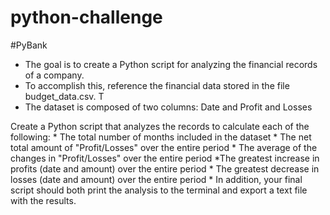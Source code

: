 # python-challenge

#PyBank

* The goal is to create a Python script for analyzing the financial records of a company. 
* To accomplish this, reference the financial data stored in the file budget_data.csv. T
* The dataset is composed of two columns: Date and Profit and Losses

Create a Python script that analyzes the records to calculate each of the following:
    * The total number of months included in the dataset
    * The net total amount of "Profit/Losses" over the entire period
    * The average of the changes in "Profit/Losses" over the entire period
    *The greatest increase in profits (date and amount) over the entire period
    * The greatest decrease in losses (date and amount) over the entire period
    * In addition, your final script should both print the analysis to the terminal and export a text file with the results.
